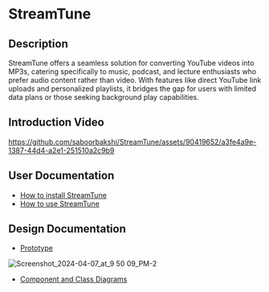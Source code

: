 # StreamTune

## Description

StreamTune offers a seamless solution for converting YouTube videos into MP3s, catering specifically to music, podcast, and lecture enthusiasts who prefer
audio content rather than video. With features like direct YouTube link uploads and personalized playlists, it bridges the gap for users with limited data
plans or those seeking background play capabilities. 

## Introduction Video
https://github.com/saboorbakshi/StreamTune/assets/90419652/a3fe4a9e-1387-44d4-a2e1-251510a2c9b9

## User Documentation

* [How to install StreamTune](https://github.com/saboorbakshi/StreamTune/wiki/How-to-install-StreamTune)
* [How to use StreamTune](https://github.com/saboorbakshi/StreamTune/wiki/How-to-use-StreamTune)

## Design Documentation

* [Prototype](https://www.figma.com/file/aUS71ACJcowSnjyBRoYlei/StreamTune?type=design&node-id=0-1&mode=design&t=a53XmDWV8p2OV2Bx-0)

![Screenshot_2024-04-07_at_9 50 09_PM-2](https://github.com/saboorbakshi/StreamTune/assets/90419652/3775a715-7e3a-4902-969a-7e2422d488c3)

* [Component and Class Diagrams](https://github.com/saboorbakshi/StreamTune/wiki/Component-and-Class-Diagrams)
